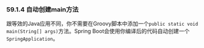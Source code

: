 ### 59.1.4 自动创建main方法

跟等效的Java应用不同，你不需要在Groovy脚本中添加一个`public static void main(String[] args)`方法。Spring Boot会使用你编译后的代码自动创建一个`SpringApplication`。
